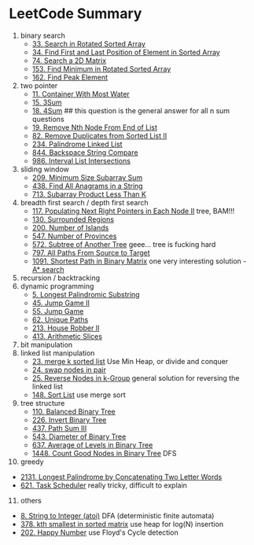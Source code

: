# LeetCode Summary

1. binary search
   - [33. Search in Rotated Sorted Array](https://leetcode.com/problems/search-in-rotated-sorted-array/)
   - [34. Find First and Last Position of Element in Sorted Array](https://leetcode.com/problems/find-first-and-last-position-of-element-in-sorted-array/)
   - [74. Search a 2D Matrix](https://leetcode.com/problems/search-a-2d-matrix/)
   - [153. Find Minimum in Rotated Sorted Array](https://leetcode.com/problems/find-minimum-in-rotated-sorted-array/)
   - [162. Find Peak Element](https://leetcode.com/problems/find-peak-element/)
2. two pointer
   - [11. Container With Most Water](https://leetcode.com/problems/container-with-most-water/)
   - [15. 3Sum](https://leetcode.com/problems/3sum/)
   - [18. 4Sum](https://leetcode.com/problems/4sum/) ## this question is the general answer for all n sum questions
   - [19. Remove Nth Node From End of List](https://leetcode.com/problems/remove-nth-node-from-end-of-list/?envType=study-plan&id=level-2)
   - [82. Remove Duplicates from Sorted List II](https://leetcode.com/problems/remove-duplicates-from-sorted-list-ii/)
   - [234. Palindrome Linked List](https://leetcode.com/problems/palindrome-linked-list/?envType=study-plan&id=level-2)
   - [844. Backspace String Compare](https://leetcode.com/problems/backspace-string-compare/)
   - [986. Interval List Intersections](https://leetcode.com/problems/interval-list-intersections/)
3. sliding window
   - [209. Minimum Size Subarray Sum](https://leetcode.com/problems/minimum-size-subarray-sum/)
   - [438. Find All Anagrams in a String](https://leetcode.com/problems/find-all-anagrams-in-a-string/)
   - [713. Subarray Product Less Than K](https://leetcode.com/problems/subarray-product-less-than-k/)
4. breadth first search / depth first search
   - [117. Populating Next Right Pointers in Each Node II](https://leetcode.com/problems/populating-next-right-pointers-in-each-node-ii/)
      tree, BAM!!!
   - [130. Surrounded Regions](https://leetcode.com/problems/surrounded-regions/)
   - [200. Number of Islands](https://leetcode.com/problems/number-of-islands/)
   - [547. Number of Provinces](https://leetcode.com/problems/number-of-provinces/)
   - [572. Subtree of Another Tree](https://leetcode.com/problems/subtree-of-another-tree/)
      geee... tree is fucking hard
   - [797. All Paths From Source to Target](https://leetcode.com/problems/all-paths-from-source-to-target/)
   - [1091. Shortest Path in Binary Matrix](https://leetcode.com/problems/shortest-path-in-binary-matrix/)
      one very interesting solution - [A* search](https://leetcode.com/problems/shortest-path-in-binary-matrix/discuss/313347/A*-search-in-Python)
5. recursion / backtracking
6. dynamic programming
   - [5. Longest Palindromic Substring](https://leetcode.com/problems/longest-palindromic-substring/)
   - [45. Jump Game II](https://leetcode.com/problems/jump-game-ii/)
   - [55. Jump Game](https://leetcode.com/problems/jump-game/)
   - [62. Unique Paths](https://leetcode.com/problems/unique-paths/)
   - [213. House Robber II](https://leetcode.com/problems/house-robber-ii/)
   - [413. Arithmetic Slices](https://leetcode.com/problems/arithmetic-slices/)
7. bit manipulation
8. linked list manipulation
   - [23. merge k sorted list](https://leetcode.com/problems/merge-k-sorted-lists) Use Min Heap, or divide and conquer
   - [24. swap nodes in pair](https://leetcode.com/problems/swap-nodes-in-pairs)
   - [25. Reverse Nodes in k-Group](https://leetcode.com/problems/reverse-nodes-in-k-group/) general solution for reversing the linked list
   - [148. Sort List](https://leetcode.com/problems/sort-list/) use merge sort
9. tree structure
   - [110. Balanced Binary Tree](https://leetcode.com/problems/balanced-binary-tree/)
   - [226. Invert Binary Tree](https://leetcode.com/problems/invert-binary-tree/?envType=study-plan&id=level-2)
   - [437. Path Sum III](https://leetcode.com/problems/path-sum-iii/)
   - [543. Diameter of Binary Tree](https://leetcode.com/problems/diameter-of-binary-tree/?envType=study-plan&id=level-2)
   - [637. Average of Levels in Binary Tree](https://leetcode.com/problems/average-of-levels-in-binary-tree/)
   - [1448. Count Good Nodes in Binary Tree](https://leetcode.com/problems/count-good-nodes-in-binary-tree/) DFS
10. greedy
   - [2131. Longest Palindrome by Concatenating Two Letter Words](https://leetcode.com/problems/longest-palindrome-by-concatenating-two-letter-words/?envType=study-plan&id=level-2)
   - [621. Task Scheduler](https://leetcode.com/problems/task-scheduler/) really tricky, difficult to explain
11. others
   - [8. String to Integer (atoi)](https://leetcode.com/problems/string-to-integer-atoi/) DFA (deterministic finite automata)
   - [378. kth smallest in sorted matrix](https://leetcode.com/problems/kth-smallest-element-in-a-sorted-matrix/) use heap for log(N) insertion
   - [202. Happy Number]() use Floyd's Cycle detection